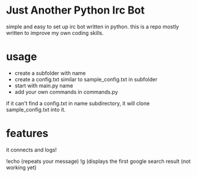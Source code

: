 # Just Another Python Irc Bot
simple and easy to set up irc bot written in python.
this is a repo mostly written to improve my own coding skills.


# usage

* create a subfolder with name
* create a config.txt similar to sample_config.txt in subfolder
* start with main.py name
* add your own commands in commands.py

if it can't find a config.txt in name subdirectory, it will clone sample_config.txt into it.

# features

it connects and logs!

!echo (repeats your message)
!g (displays the first google search result (not working yet)
